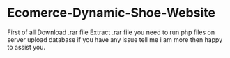 # Ecomerce-Dynamic-Shoe-Website
First of all Download .rar file
Extract .rar file 
you need to run php files on server 
upload database 
if you have any issue tell me i am more then happy to assist you.
